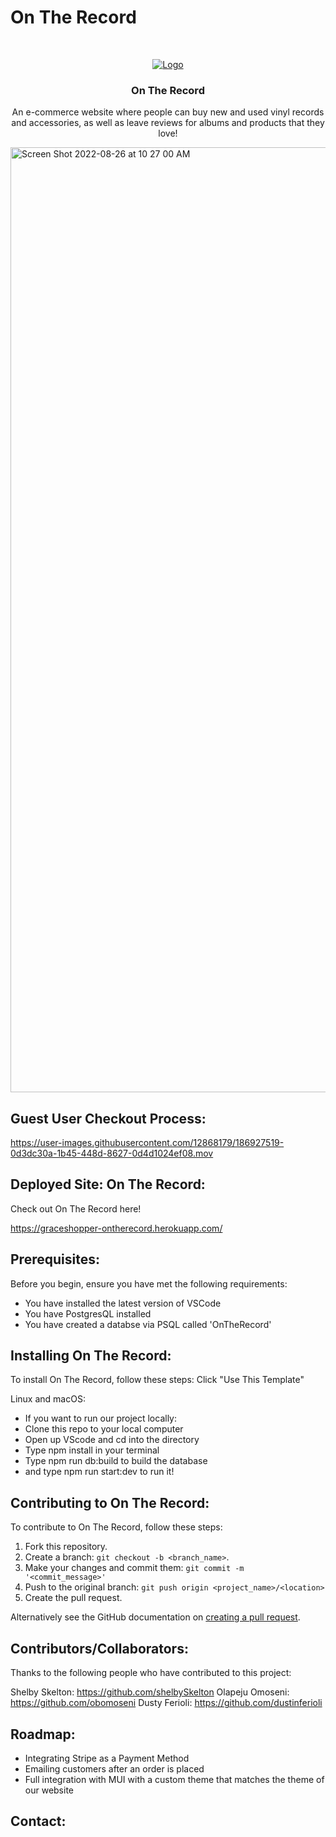 # On The Record


<!-- PROJECT LOGO -->
<br />
<p align="center">
  <a href="https://graceshopper-ontherecord.herokuapp.com/">
    <img src="https://i.imgur.com/cZV1cx1.png" alt="Logo">
  </a>


  <h3 align="center">On The Record</h3>

  <p align="center">
    An e-commerce website where people can buy new and used vinyl records and accessories, as well as leave reviews for albums and products that they love!
    <br />


<!-- PROJECT DEMO GIF, AND IMAGES SHOULD BE PUT HERE -->
<p align=‘center’/><img width="1512" alt="Screen Shot 2022-08-26 at 10 27 00 AM" src="https://user-images.githubusercontent.com/12868179/186926692-094e3d9a-e46e-4090-ac66-51e49baf4cd2.png">


## Guest User Checkout Process:
https://user-images.githubusercontent.com/12868179/186927519-0d3dc30a-1b45-448d-8627-0d4d1024ef08.mov


## Deployed Site: On The Record:

Check out On The Record here! 
<!--- You can link to the deployed site, or a link to the demo recording, or etc. here --->
https://graceshopper-ontherecord.herokuapp.com/

## Prerequisites:

Before you begin, ensure you have met the following requirements:
<!--- These are just example requirements. Add, duplicate or remove as required --->
* You have installed the latest version of VSCode
* You have PostgresQL installed
* You have created a databse via PSQL called 'OnTheRecord'

## Installing On The Record:

To install On The Record, follow these steps: Click "Use This Template"

Linux and macOS:
* If you want to run our project locally:
* Clone this repo to your local computer
* Open up VScode and cd into the directory
* Type npm install in your terminal
* Type npm run db:build to build the database
* and type npm run start:dev to run it!

## Contributing to On The Record:
<!--- If your README is long or you have some specific process or steps you want contributors to follow, consider creating a separate CONTRIBUTING.md file--->
To contribute to On The Record, follow these steps:

1. Fork this repository.
2. Create a branch: `git checkout -b <branch_name>`.
3. Make your changes and commit them: `git commit -m '<commit_message>'`
4. Push to the original branch: `git push origin <project_name>/<location>`
5. Create the pull request.

Alternatively see the GitHub documentation on [creating a pull request](https://help.github.com/en/github/collaborating-with-issues-and-pull-requests/creating-a-pull-request).

## Contributors/Collaborators:

Thanks to the following people who have contributed to this project:

Shelby Skelton: https://github.com/shelbySkelton
Olapeju Omoseni: https://github.com/obomoseni
Dusty Ferioli: https://github.com/dustinferioli


## Roadmap:

* Integrating Stripe as a Payment Method
* Emailing customers after an order is placed
* Full integration with MUI with a custom theme that matches the theme of our website
<!--- This is also a place to share any edge cases you're working on, any current limitations of the project currently and future rollouts  --->

## Contact:
<!--- You can add in your linkedin, medium, stack overflow, dev.to account, etc. here --->


